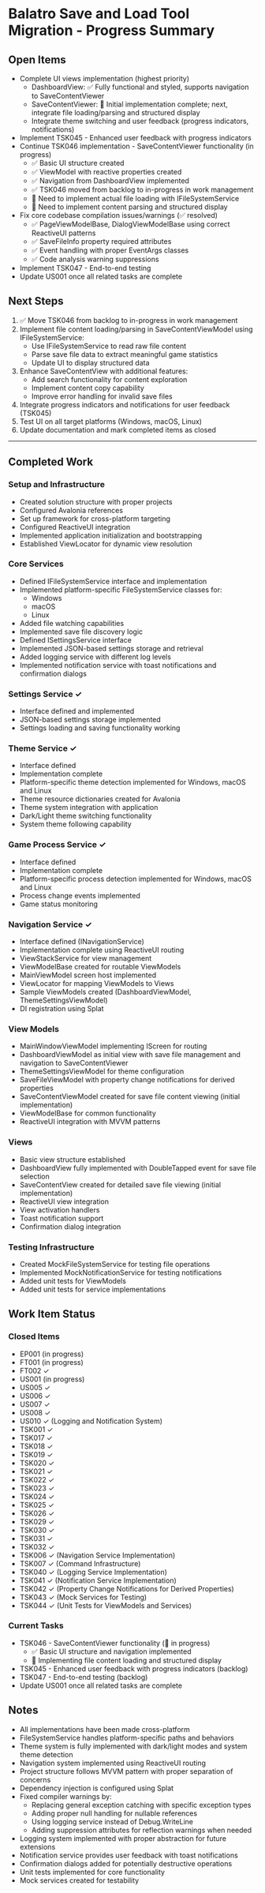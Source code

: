# Balatro Save and Load Tool Migration - Progress Summary

## Open Items

- Complete UI views implementation (highest priority)
  - DashboardView: ✅ Fully functional and styled, supports navigation to SaveContentViewer
  - SaveContentViewer: 🔄 Initial implementation complete; next, integrate file loading/parsing and structured display
  - Integrate theme switching and user feedback (progress indicators, notifications)
- Implement TSK045 - Enhanced user feedback with progress indicators
- Continue TSK046 implementation - SaveContentViewer functionality (in progress)
  - ✅ Basic UI structure created
  - ✅ ViewModel with reactive properties created
  - ✅ Navigation from DashboardView implemented
  - ✅ TSK046 moved from backlog to in-progress in work management
  - 🔄 Need to implement actual file loading with IFileSystemService
  - 🔄 Need to implement content parsing and structured display
- Fix core codebase compilation issues/warnings (✅ resolved)
  - ✅ PageViewModelBase, DialogViewModelBase using correct ReactiveUI patterns
  - ✅ SaveFileInfo property required attributes
  - ✅ Event handling with proper EventArgs classes
  - ✅ Code analysis warning suppressions
- Implement TSK047 - End-to-end testing
- Update US001 once all related tasks are complete

## Next Steps

1. ✅ Move TSK046 from backlog to in-progress in work management
2. Implement file content loading/parsing in SaveContentViewModel using IFileSystemService:
   - Use IFileSystemService to read raw file content
   - Parse save file data to extract meaningful game statistics
   - Update UI to display structured data
3. Enhance SaveContentView with additional features:
   - Add search functionality for content exploration
   - Implement content copy capability
   - Improve error handling for invalid save files
4. Integrate progress indicators and notifications for user feedback (TSK045)
5. Test UI on all target platforms (Windows, macOS, Linux)
6. Update documentation and mark completed items as closed

---

## Completed Work

### Setup and Infrastructure

- Created solution structure with proper projects
- Configured Avalonia references
- Set up framework for cross-platform targeting
- Configured ReactiveUI integration
- Implemented application initialization and bootstrapping
- Established ViewLocator for dynamic view resolution

### Core Services

- Defined IFileSystemService interface and implementation
- Implemented platform-specific FileSystemService classes for:
  - Windows
  - macOS
  - Linux
- Added file watching capabilities
- Implemented save file discovery logic
- Defined ISettingsService interface
- Implemented JSON-based settings storage and retrieval
- Added logging service with different log levels
- Implemented notification service with toast notifications and confirmation dialogs

### Settings Service ✓

- Interface defined and implemented
- JSON-based settings storage implemented
- Settings loading and saving functionality working

### Theme Service ✓

- Interface defined
- Implementation complete
- Platform-specific theme detection implemented for Windows, macOS and Linux
- Theme resource dictionaries created for Avalonia
- Theme system integration with application
- Dark/Light theme switching functionality
- System theme following capability

### Game Process Service ✓

- Interface defined
- Implementation complete
- Platform-specific process detection implemented for Windows, macOS and Linux
- Process change events implemented
- Game status monitoring

### Navigation Service ✓

- Interface defined (INavigationService)
- Implementation complete using ReactiveUI routing
- ViewStackService for view management
- ViewModelBase created for routable ViewModels
- MainViewModel screen host implemented
- ViewLocator for mapping ViewModels to Views
- Sample ViewModels created (DashboardViewModel, ThemeSettingsViewModel)
- DI registration using Splat

### View Models

- MainWindowViewModel implementing IScreen for routing
- DashboardViewModel as initial view with save file management and navigation to SaveContentViewer
- ThemeSettingsViewModel for theme configuration
- SaveFileViewModel with property change notifications for derived properties
- SaveContentViewModel created for save file content viewing (initial implementation)
- ViewModelBase for common functionality
- ReactiveUI integration with MVVM patterns

### Views

- Basic view structure established
- DashboardView fully implemented with DoubleTapped event for save file selection
- SaveContentView created for detailed save file viewing (initial implementation)
- ReactiveUI view integration
- View activation handlers
- Toast notification support
- Confirmation dialog integration

### Testing Infrastructure

- Created MockFileSystemService for testing file operations
- Implemented MockNotificationService for testing notifications
- Added unit tests for ViewModels
- Added unit tests for service implementations

## Work Item Status

### Closed Items

- EP001 (in progress)
- FT001 (in progress)
- FT002 ✓
- US001 (in progress)
- US005 ✓
- US006 ✓
- US007 ✓
- US008 ✓
- US010 ✓ (Logging and Notification System)
- TSK001 ✓
- TSK017 ✓
- TSK018 ✓
- TSK019 ✓
- TSK020 ✓
- TSK021 ✓
- TSK022 ✓
- TSK023 ✓
- TSK024 ✓
- TSK025 ✓
- TSK026 ✓
- TSK029 ✓
- TSK030 ✓
- TSK031 ✓
- TSK032 ✓
- TSK006 ✓ (Navigation Service Implementation)
- TSK007 ✓ (Command Infrastructure)
- TSK040 ✓ (Logging Service Implementation)
- TSK041 ✓ (Notification Service Implementation)
- TSK042 ✓ (Property Change Notifications for Derived Properties)
- TSK043 ✓ (Mock Services for Testing)
- TSK044 ✓ (Unit Tests for ViewModels and Services)

### Current Tasks

- TSK046 - SaveContentViewer functionality (🔄 in progress)
  - ✅ Basic UI structure and navigation implemented
  - 🔄 Implementing file content loading and structured display
- TSK045 - Enhanced user feedback with progress indicators (backlog)
- TSK047 - End-to-end testing (backlog)
- Update US001 once all related tasks are complete

## Notes

- All implementations have been made cross-platform
- FileSystemService handles platform-specific paths and behaviors
- Theme system is fully implemented with dark/light modes and system theme detection
- Navigation system implemented using ReactiveUI routing
- Project structure follows MVVM pattern with proper separation of concerns
- Dependency injection is configured using Splat
- Fixed compiler warnings by:
  - Replacing general exception catching with specific exception types
  - Adding proper null handling for nullable references
  - Using logging service instead of Debug.WriteLine
  - Adding suppression attributes for reflection warnings when needed
- Logging system implemented with proper abstraction for future extensions
- Notification service provides user feedback with toast notifications
- Confirmation dialogs added for potentially destructive operations
- Unit tests implemented for core functionality
- Mock services created for testability
